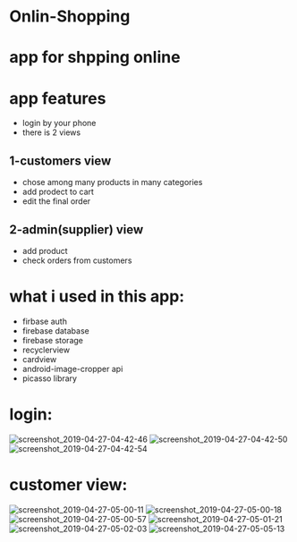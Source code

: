 # Onlin-Shopping
# app for shpping online 
# app features
* login by your phone 
* there is 2 views
## 1-customers view
* chose among many products in many categories
* add prodect to cart 
* edit the final order
## 2-admin(supplier) view
* add product 
* check orders from customers
 # what i used in this app:
 * firbase auth
 * firebase database 
 * firebase storage
 * recyclerview
 * cardview
 * android-image-cropper api
 * picasso library
 
 
 # login:
 ![screenshot_2019-04-27-04-42-46](https://user-images.githubusercontent.com/30077322/56843924-dd1cf380-68a7-11e9-913a-51059787b781.png)
![screenshot_2019-04-27-04-42-50](https://user-images.githubusercontent.com/30077322/56843921-dd1cf380-68a7-11e9-8169-8df5acc23499.png)
![screenshot_2019-04-27-04-42-54](https://user-images.githubusercontent.com/30077322/56843922-dd1cf380-68a7-11e9-845b-a1f04a34b11c.png)
 
# customer view:
![screenshot_2019-04-27-05-00-11](https://user-images.githubusercontent.com/30077322/56844092-15720100-68ab-11e9-913a-68ef2060534c.png)
![screenshot_2019-04-27-05-00-18](https://user-images.githubusercontent.com/30077322/56844093-15720100-68ab-11e9-9bc7-d5b99cadf86b.png)
![screenshot_2019-04-27-05-00-57](https://user-images.githubusercontent.com/30077322/56844094-160a9780-68ab-11e9-8da1-421c1ca0122d.png)
![screenshot_2019-04-27-05-01-21](https://user-images.githubusercontent.com/30077322/56844095-160a9780-68ab-11e9-9389-b61fa7c107e4.png)
![screenshot_2019-04-27-05-02-03](https://user-images.githubusercontent.com/30077322/56844096-16a32e00-68ab-11e9-83dd-8248bc9f3c2d.png)
![screenshot_2019-04-27-05-05-13](https://user-images.githubusercontent.com/30077322/56844098-173bc480-68ab-11e9-8bba-b23a464740bd.png)
